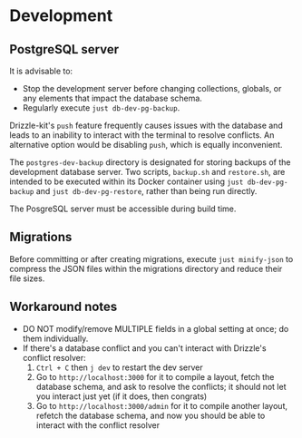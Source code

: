 # Development

## PostgreSQL server

It is advisable to:
- Stop the development server before changing collections, globals, or any elements that impact the database schema.
- Regularly execute `just db-dev-pg-backup`.

Drizzle-kit's `push` feature frequently causes issues with the database and leads to an inability to interact with the terminal to resolve conflicts. An alternative option would be disabling `push`, which is equally inconvenient.

The `postgres-dev-backup` directory is designated for storing backups of the development database server. Two scripts, `backup.sh` and `restore.sh`, are intended to be executed within its Docker container using `just db-dev-pg-backup` and `just db-dev-pg-restore`, rather than being run directly.

The PosgreSQL server must be accessible during build time.

## Migrations

Before committing or after creating migrations, execute `just minify-json` to compress the JSON files within the migrations directory and reduce their file sizes.

## Workaround notes
- DO NOT modify/remove MULTIPLE fields in a global setting at once; do them individually.
- If there's a database conflict and you can't interact with Drizzle's conflict resolver:
   1. `Ctrl + C` then `j dev` to restart the dev server
   2. Go to `http://localhost:3000` for it to compile a layout, fetch the database schema, and ask to resolve the conflicts; it should not let you interact just yet (if it does, then congrats)
   3. Go to `http://localhost:3000/admin` for it to compile another layout, refetch the database schema, and now you should be able to interact with the conflict resolver